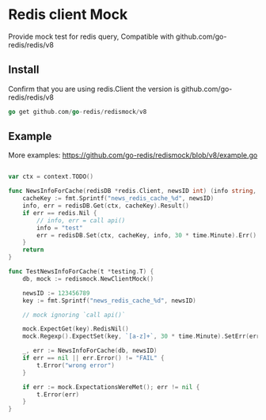 # Redis client Mock

Provide mock test for redis query, Compatible with github.com/go-redis/redis/v8

## Install

Confirm that you are using redis.Client the version is github.com/go-redis/redis/v8

```go
go get github.com/go-redis/redismock/v8
```

## Example

More examples: https://github.com/go-redis/redismock/blob/v8/example.go

```go

var ctx = context.TODO()

func NewsInfoForCache(redisDB *redis.Client, newsID int) (info string, err error) {
	cacheKey := fmt.Sprintf("news_redis_cache_%d", newsID)
	info, err = redisDB.Get(ctx, cacheKey).Result()
	if err == redis.Nil {
		// info, err = call api()
		info = "test"
		err = redisDB.Set(ctx, cacheKey, info, 30 * time.Minute).Err()
	}
	return
}

func TestNewsInfoForCache(t *testing.T) {
	db, mock := redismock.NewClientMock()

	newsID := 123456789
	key := fmt.Sprintf("news_redis_cache_%d", newsID)

	// mock ignoring `call api()`

	mock.ExpectGet(key).RedisNil()
	mock.Regexp().ExpectSet(key, `[a-z]+`, 30 * time.Minute).SetErr(errors.New("FAIL"))

	_, err := NewsInfoForCache(db, newsID)
	if err == nil || err.Error() != "FAIL" {
		t.Error("wrong error")
	}

	if err := mock.ExpectationsWereMet(); err != nil {
		t.Error(err)
	}
}
```